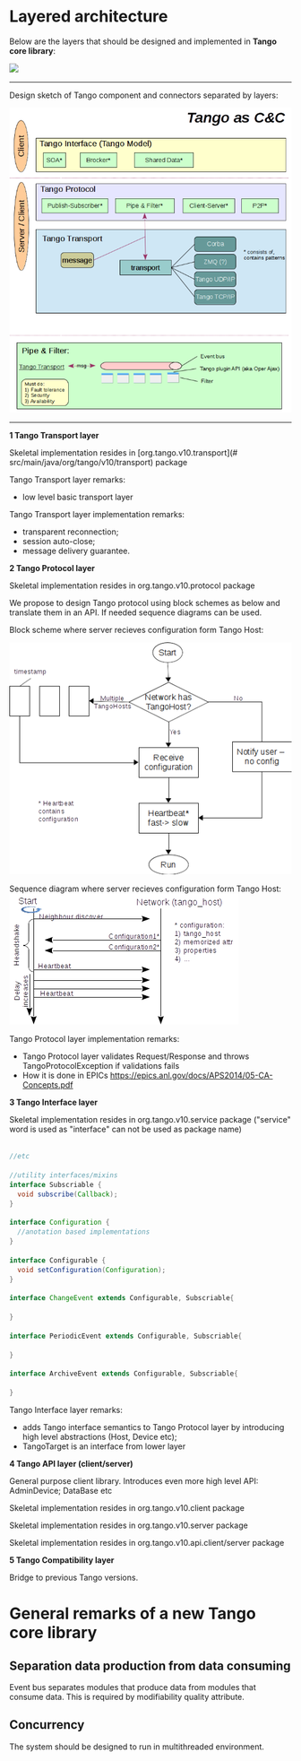 # Layered architecture

Below are the layers that should be designed and implemented in **Tango core library**:

![](images/layers.png)

---


Design sketch of Tango component and connectors separated by layers:

![](images/Tango_as_CandC.png)

---


**1 Tango Transport layer**

Skeletal implementation resides in [org.tango.v10.transport](# src/main/java/org/tango/v10/transport) package

Tango Transport layer remarks:

- low level basic transport layer

Tango Transport layer implementation remarks:

- transparent reconnection;
- session auto-close;
- message delivery guarantee.

**2 Tango Protocol layer**

Skeletal implementation resides in org.tango.v10.protocol package

We propose to design Tango protocol using block schemes as below and translate them in an API. If needed sequence diagrams can be used.

Block scheme where server recieves configuration form Tango Host:

![](images/server_start_block_sch.png)

Sequence diagram where server recieves configuration form Tango Host:
![](images/sequence_diagr_server_start.png)


Tango Protocol layer implementation remarks:

- Tango Protocol layer validates Request/Response and throws TangoProtocolException if validations fails
- How it is done in EPICs https://epics.anl.gov/docs/APS2014/05-CA-Concepts.pdf



**3 Tango Interface layer**

Skeletal implementation resides in org.tango.v10.service package  ("service" word is used as "interface" can not be used as package name)

```java

//etc

//utility interfaces/mixins
interface Subscriable {
  void subscribe(Callback);
}

interface Configuration {
  //anotation based implementations
}

interface Configurable {
  void setConfiguration(Configuration);
}

interface ChangeEvent extends Configurable, Subscriable{
  
}

interface PeriodicEvent extends Configurable, Subscriable{
  
}

interface ArchiveEvent extends Configurable, Subscriable{
  
}
```

Tango Interface layer remarks:

- adds Tango interface semantics to Tango Protocol layer by introducing high level abstractions (Host, Device etc);
- TangoTarget is an interface from lower layer


**4 Tango API layer (client/server)**

General purpose client library. Introduces even more high level API: AdminDevice; DataBase etc

Skeletal implementation resides in org.tango.v10.client package

Skeletal implementation resides in org.tango.v10.server package

Skeletal implementation resides in org.tango.v10.api.client/server package


**5 Tango Compatibility layer**

Bridge to previous Tango versions.


# General remarks of a new Tango core library

## Separation data production from data consuming
 
Event bus separates modules that produce data from modules that consume data. This is required by modifiability quality attribute.

## Concurrency

The system should be designed to run in multithreaded environment.
